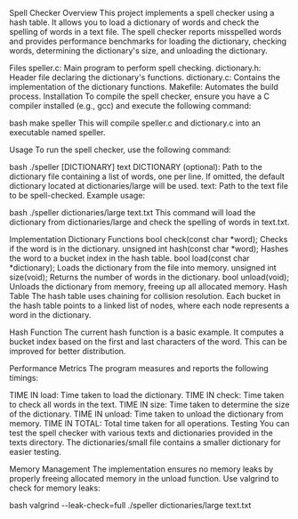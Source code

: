 Spell Checker
Overview
This project implements a spell checker using a hash table. It allows you to load a dictionary of words and check the spelling of words in a text file. The spell checker reports misspelled words and provides performance benchmarks for loading the dictionary, checking words, determining the dictionary's size, and unloading the dictionary.

Files
speller.c: Main program to perform spell checking.
dictionary.h: Header file declaring the dictionary's functions.
dictionary.c: Contains the implementation of the dictionary functions.
Makefile: Automates the build process.
Installation
To compile the spell checker, ensure you have a C compiler installed (e.g., gcc) and execute the following command:

bash
make speller
This will compile speller.c and dictionary.c into an executable named speller.

Usage
To run the spell checker, use the following command:

bash
./speller [DICTIONARY] text
DICTIONARY (optional): Path to the dictionary file containing a list of words, one per line. If omitted, the default dictionary located at dictionaries/large will be used.
text: Path to the text file to be spell-checked.
Example usage:

bash
./speller dictionaries/large text.txt
This command will load the dictionary from dictionaries/large and check the spelling of words in text.txt.

Implementation
Dictionary Functions
bool check(const char *word);
Checks if the word is in the dictionary.
unsigned int hash(const char *word);
Hashes the word to a bucket index in the hash table.
bool load(const char *dictionary);
Loads the dictionary from the file into memory.
unsigned int size(void);
Returns the number of words in the dictionary.
bool unload(void);
Unloads the dictionary from memory, freeing up all allocated memory.
Hash Table
The hash table uses chaining for collision resolution. Each bucket in the hash table points to a linked list of nodes, where each node represents a word in the dictionary.

Hash Function
The current hash function is a basic example. It computes a bucket index based on the first and last characters of the word. This can be improved for better distribution.

Performance Metrics
The program measures and reports the following timings:

TIME IN load: Time taken to load the dictionary.
TIME IN check: Time taken to check all words in the text.
TIME IN size: Time taken to determine the size of the dictionary.
TIME IN unload: Time taken to unload the dictionary from memory.
TIME IN TOTAL: Total time taken for all operations.
Testing
You can test the spell checker with various texts and dictionaries provided in the texts directory. The dictionaries/small file contains a smaller dictionary for easier testing.

Memory Management
The implementation ensures no memory leaks by properly freeing allocated memory in the unload function. Use valgrind to check for memory leaks:

bash
valgrind --leak-check=full ./speller dictionaries/large text.txt